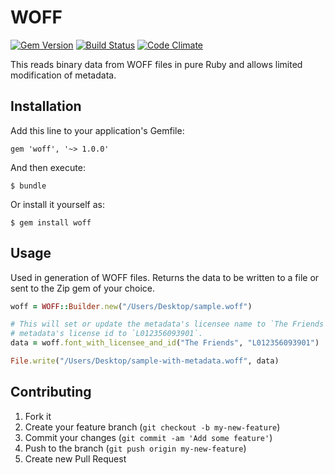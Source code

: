 # WOFF

[![Gem Version](https://badge.fury.io/rb/woff.svg)](https://badge.fury.io/rb/woff)
[![Build Status](https://travis-ci.org/friendsoftheweb/woff-rb.svg?branch=master)](https://travis-ci.org/friendsoftheweb/woff-rb)
[![Code Climate](https://codeclimate.com/github/friendsoftheweb/woff-rb/badges/gpa.svg)](https://codeclimate.com/github/friendsoftheweb/woff-rb)

This reads binary data from WOFF files in pure Ruby and allows limited
modification of metadata.

## Installation

Add this line to your application's Gemfile:

    gem 'woff', '~> 1.0.0'

And then execute:

    $ bundle

Or install it yourself as:

    $ gem install woff

## Usage

Used in generation of WOFF files. Returns the data to be written to a file or
sent to the Zip gem of your choice.

```ruby
woff = WOFF::Builder.new("/Users/Desktop/sample.woff")

# This will set or update the metadata's licensee name to `The Friends` and the
# metadata's license id to `L012356093901`.
data = woff.font_with_licensee_and_id("The Friends", "L012356093901")

File.write("/Users/Desktop/sample-with-metadata.woff", data)
```

## Contributing

1. Fork it
2. Create your feature branch (`git checkout -b my-new-feature`)
3. Commit your changes (`git commit -am 'Add some feature'`)
4. Push to the branch (`git push origin my-new-feature`)
5. Create new Pull Request
